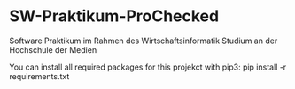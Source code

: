 # SW-Praktikum-ProChecked
Software Praktikum im Rahmen des Wirtschaftsinformatik Studium an der Hochschule der Medien


You can install all required packages for this projekct with pip3:
pip install -r requirements.txt
